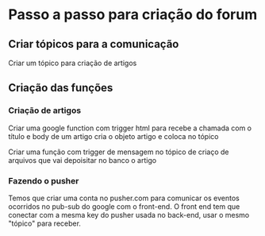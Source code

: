 # Passo a passo para criação do forum

## Criar tópicos para a comunicação
Criar um tópico para criação de artigos

## Criação das funções

### Criação de artigos
Criar uma google function com trigger html para recebe a chamada com o título e body de um artigo
cria o objeto artigo e coloca no tópico

Criar uma função com trigger de mensagem no tópico de criaço de arquivos que vai depoisitar no banco o artigo


### Fazendo o pusher

Temos que criar uma conta no pusher.com para comunicar os eventos ocorridos no pub-sub do google com o front-end.
O front end tem que conectar com a mesma key do pusher usada no back-end, usar o mesmo "tópico" para receber.